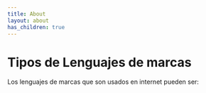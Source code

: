 ```yaml
---
title: About
layout: about
has_children: true
---
```

# Tipos de Lenguajes de marcas
Los lenguajes de marcas que son usados en internet pueden ser:

